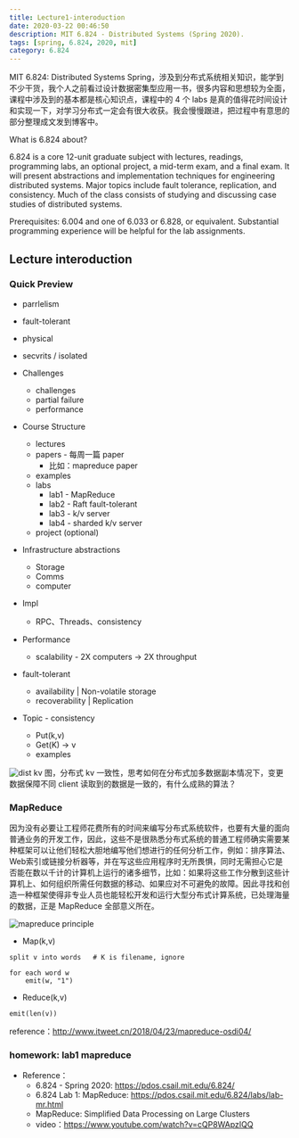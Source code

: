 ```yaml
---
title: Lecture1-interoduction
date: 2020-03-22 00:46:50
description: MIT 6.824 - Distributed Systems (Spring 2020).
tags: [spring, 6.824, 2020, mit]
category: 6.824
---
```


MIT 6.824: Distributed Systems Spring，涉及到分布式系统相关知识，能学到不少干货，我个人之前看过设计数据密集型应用一书，很多内容和思想较为全面，课程中涉及到的基本都是核心知识点，课程中的 4 个 labs 是真的值得花时间设计和实现一下，对学习分布式一定会有很大收获。我会慢慢跟进，把过程中有意思的部分整理成文​发到博客中。

What is 6.824 about?

6.824 is a core 12-unit graduate subject with lectures, readings, programming labs, an optional project, a mid-term exam, and a final exam. It will present abstractions and implementation techniques for engineering distributed systems. Major topics include fault tolerance, replication, and consistency. Much of the class consists of studying and discussing case studies of distributed systems.

Prerequisites: 6.004 and one of 6.033 or 6.828, or equivalent. Substantial programming experience will be helpful for the lab assignments. 

## Lecture interoduction

### Quick Preview 

* parrlelism
* fault-tolerant
* physical
* secvrits / isolated

* Challenges
    - challenges
    - partial failure
    - performance

* Course Structure
    - lectures
    - papers - 每周一篇 paper
        + 比如：mapreduce paper
    - examples
    - labs  
        + lab1 - MapReduce
        + lab2 - Raft fault-tolerant
        + lab3 - k/v server
        + lab4 - sharded k/v server
    - project (optional)

* Infrastructure abstractions
    - Storage
    - Comms 
    - computer

* Impl
    - RPC、Threads、consistency

* Performance
    - scalability - 2X computers -> 2X throughput

* fault-tolerant
    - availability              |   Non-volatile storage
    - recoverability            |   Replication

* Topic - consistency
    - Put(k,v)
    - Get(K) -> v
    - examples


![dist kv](https://www.itweet.cn/screenshots/6.824/dist-kv.png)
图，分布式 kv 一致性，思考如何在分布式加多数据副本情况下，变更数据保障不同 client 读取到的数据是一致的，有什么成熟的算法？

### MapReduce

因为没有必要让工程师花费所有的时间来编写分布式系统软件，也要有大量的面向普通业务的开发工作，因此，这些不是很熟悉分布式系统的普通工程师确实需要某种框架可以让他们轻松大胆地编写他们想进行的任何分析工作，例如：排序算法、Web索引或链接分析器等，并在写这些应用程序时无所畏惧，同时无需担心它是否能在数以千计的计算机上运行的诸多细节，比如：如果将这些工作分散到这些计算机上、如何组织所需任何数据的移动、如果应对不可避免的故障。因此寻找和创造一种框架使得非专业人员也能轻松开发和运行大型分布式计算系统，已处理海量的数据，正是 MapReduce 全部意义所在。

![mapreduce principle](https://www.itweet.cn/screenshots/6.824/mapreduce-principle.png)

* Map(k,v)

```
split v into words   # K is filename, ignore

for each word w
    emit(w, "1")
```

* Reduce(k,v)

```
emit(len(v))
```

reference：http://www.itweet.cn/2018/04/23/mapreduce-osdi04/

### homework: lab1 mapreduce

* Reference：
    - 6.824 - Spring 2020: https://pdos.csail.mit.edu/6.824/
    - 6.824 Lab 1: MapReduce: https://pdos.csail.mit.edu/6.824/labs/lab-mr.html
    - MapReduce: Simplified Data Processing on Large Clusters
    - video：https://www.youtube.com/watch?v=cQP8WApzIQQ
